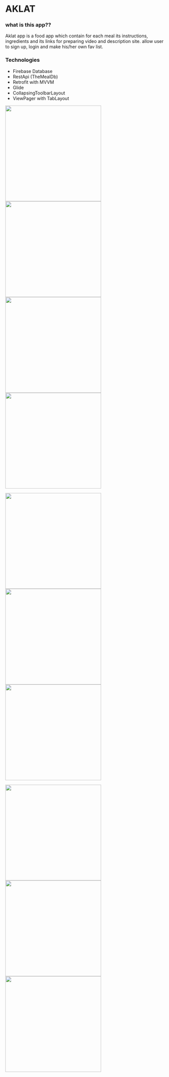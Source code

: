# AKLAT

### what is this app??
  Aklat app is a food app which contain for each meal its instructions, ingredients and its links for preparing video and description site.
  allow user to sign up, login and make his/her own fav list.  
 
### Technologies
- Firebase Database
- RestApi (TheMealDb)
- Retrofit with MVVM
- Glide
- CollapsingToolbarLayout
- ViewPager with TabLayout


<p float="left">
  <img src="https://user-images.githubusercontent.com/62244215/128637559-41800ff4-8e13-45e3-9d90-cc618f897fdf.png" width="300" />
  <img src="https://user-images.githubusercontent.com/62244215/128637562-20d832c1-facb-471d-a420-2d1a3541bdb3.png" width="300" />
  <img src="https://user-images.githubusercontent.com/62244215/128637563-eab6e420-282c-4592-9e2b-ac398fdb87a8.png" width="300" />
  <img src="" width="300" />
</p>

<p float="left">
  <img src="https://user-images.githubusercontent.com/62244215/128637566-370a8002-bb6c-44c4-a5e5-45cef37a344b.png" width="300" />
  <img src="https://user-images.githubusercontent.com/62244215/128637567-d5bad39f-eb84-4238-83ca-b705d4ff9175.png" width="300" />
  <img src="https://user-images.githubusercontent.com/62244215/128637571-fb96d5ef-8932-4eaf-b093-e9441c6cc06c.png" width="300" />
</p>

<p float="left">
  <img src="https://user-images.githubusercontent.com/62244215/128637576-b7c06f1b-fe69-4f51-9a48-6d1e207a2632.png" width="300" />
  <img src="https://user-images.githubusercontent.com/62244215/128637586-3a474ad1-7e97-4975-83e9-d72585aa274e.png" width="300" />
  <img src="https://user-images.githubusercontent.com/62244215/128637593-b6e14240-1a44-4b7a-bc6a-bd1de76dff2d.png" width="300" />
</p>

